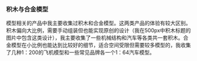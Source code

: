  ### 积木与合金模型

模型相关的产品中我主要收集过积木和合金模型。这两类产品的体验有较大区别。积木偏向大比例，需要手动组装但也能实现原创的设计（我在500px中积木标题的图片中包含这类设计），我主要收集了一些机械结构和汽车等各类共一套积木。合金模型在小比例也能达到比较好的细节，适合空间受限但需要较多模型的，我收集了几种1：200的飞机模型和一些常见品牌各一个1：64汽车模型。